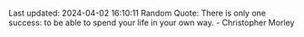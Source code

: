 Last updated: 2024-04-02 16:10:11
Random Quote: There is only one success: to be able to spend your life in your own way. - Christopher Morley
